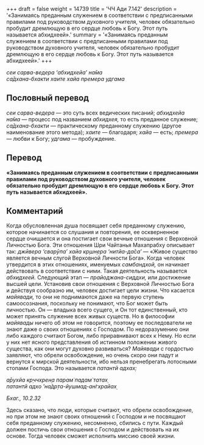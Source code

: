 +++
draft = false
weight = 14739
title = 'ЧЧ Ади 7.142'
description = '«Занимаясь преданным служением в соответствии с предписанными правилами под руководством духовного учителя, человек обязательно пробудит дремлющую в его сердце любовь к Богу. Этот путь называется абхидхеей».'
summary = '«Занимаясь преданным служением в соответствии с предписанными правилами под руководством духовного учителя, человек обязательно пробудит дремлющую в его сердце любовь к Богу. Этот путь называется абхидхеей».'
+++

_сеи сарва-ведера ‘абхидхейа’ на̄ма  
са̄дхана-бхакти хаите хайа премера удгама_

## Пословный перевод

_сеи_ _сарва_\-_ведера_ — это суть всех ведических писаний; _абхидхейа_ _на̄ма_ — процесс под названием _абхидхея,_ то есть преданное служение; _са̄дхана_\-_бхакти_ — практическому преданному служению (другое наименование этого метода); _хаите_ — благодаря; _хайа_ — есть; _премера_ — любви к Богу; _удгама_ — пробуждение.

## Перевод

**«Занимаясь преданным служением в соответствии с предписанными правилами под руководством духовного учителя, человек обязательно пробудит дремлющую в его сердце любовь к Богу. Этот путь называется абхидхеей».**

## Комментарий

Когда обусловленная душа посвящает себя преданному служению, которое начинается со слушания и повторения, ее оскверненное сердце очищается и она постигает свои вечные отношения с Верховной Личностью Бога. Эти отношения Шри Чайтанья Махапрабху описывает так: _джӣвера ‘сварӯпа’ хайа кр̣шн̣ера ‘нитйа-да̄са’_ — «Живое существо является вечным слугой Верховной Личности Бога». Когда человек утвердится в этих отношениях, именуемых _самбандхой,_ он начинает действовать в соответствии с ними. Такая деятельность называется _абхидхеей._ Следующий этап — _прайоджана-сиддхи,_ или достижение высшей цели. Установив свои отношения с Верховной Личностью Бога и действуя сообразно им, человек достигает цели жизни. Что касается _майявади,_ то они не поднимаются даже на первую ступень самоосознания, поскольку не понимают, что Бог может быть личностью. Он — владыка всего сущего, и Он тот единственный, кто может принять служение всех живых существ. Но в философии _майявады_ ничего об этом не говорится, поэтому ее последователи не знают даже о своих отношениях с Господом. По недоразумению они либо каждого считают Богом, либо приравнивают всех к Нему. Но если у них нет ясного представления об истинном положении живого существа, как они могут духовно развиваться? _Майявади_ с гордостью заявляют, что обрели освобождение, но очень скоро они падут и вернутся к мирской деятельности, ибо нельзя пренебрегать лотосными стопами Господа. Это называется _патантй адхах̣:_

_а̄рухйа кр̣ччхрен̣а парам̇ падам̇ татах̣  
патантй адхо ’на̄др̣та-йушмад-ан̇гхрайах̣_

_Бхаг., 10.2.32_

Здесь сказано, что люди, которые считают, что обрели освобождение, но при этом не знают своих отношений с Господом и не посвящают себя преданному служению, несомненно, сбились с пути. Каждый должен постичь свои отношения с Господом и действовать на их основе. Тогда человек сможет исполнить миссию своей жизни.
